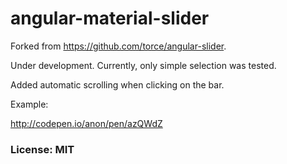 angular-material-slider
==============

Forked from https://github.com/torce/angular-slider.

Under development. Currently, only simple selection was tested.

Added automatic scrolling when clicking on the bar.

Example:

http://codepen.io/anon/pen/azQWdZ

### License: MIT

